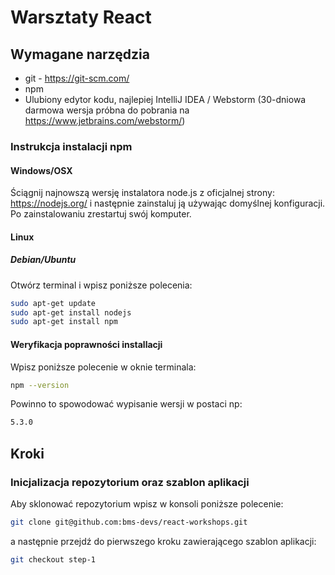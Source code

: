 # Warsztaty React
## Wymagane narzędzia
* git - https://git-scm.com/
* npm
* Ulubiony edytor kodu, najlepiej IntelliJ IDEA / Webstorm (30-dniowa darmowa wersja próbna do pobrania na https://www.jetbrains.com/webstorm/)

### Instrukcja instalacji npm
#### Windows/OSX
Ściągnij najnowszą wersję instalatora node.js z oficjalnej strony: https://nodejs.org/ i następnie zainstaluj ją używając domyślnej konfiguracji. Po zainstalowaniu zrestartuj swój komputer.

#### Linux
##### Debian/Ubuntu
Otwórz terminal i wpisz poniższe polecenia: 

```bash
sudo apt-get update
sudo apt-get install nodejs
sudo apt-get install npm
```

#### Weryfikacja poprawności installacji

Wpisz poniższe polecenie w oknie terminala:

```bash
npm --version
```

Powinno to spowodować wypisanie wersji w postaci np:

```bash
5.3.0
```

## Kroki
### Inicjalizacja repozytorium oraz szablon aplikacji

Aby sklonować repozytorium wpisz w konsoli poniższe polecenie:

```bash
git clone git@github.com:bms-devs/react-workshops.git
```
a następnie przejdź do pierwszego kroku zawierającego szablon aplikacji:

```bash
git checkout step-1
```

